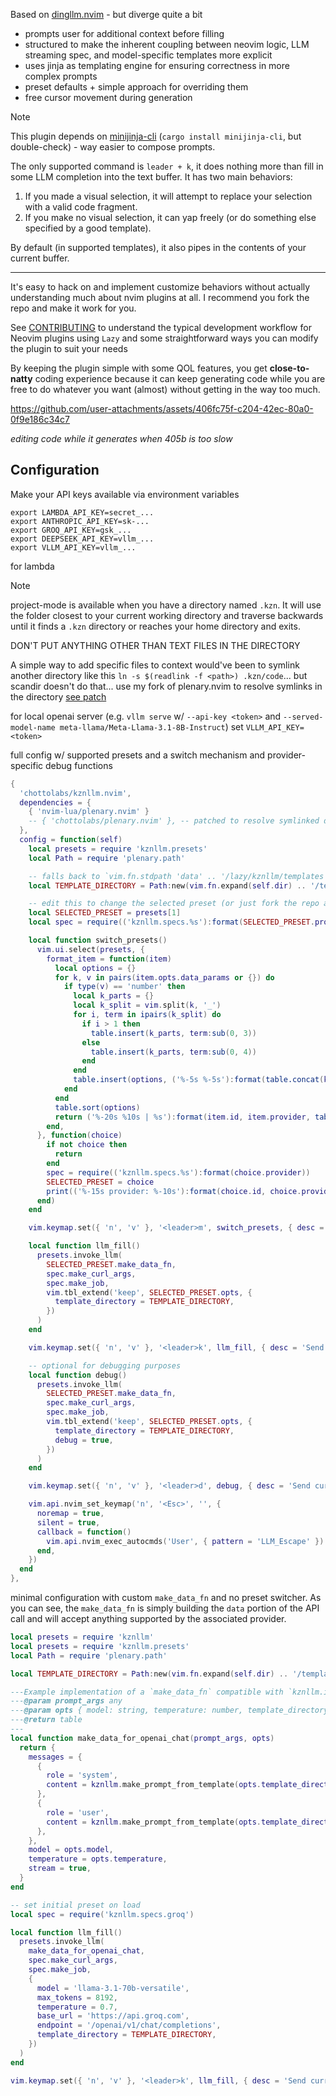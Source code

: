 Based on [dingllm.nvim](https://github.com/yacineMTB/dingllm.nvim) - but diverge quite a bit

- prompts user for additional context before filling
- structured to make the inherent coupling between neovim logic, LLM streaming spec, and model-specific templates more explicit
- uses jinja as templating engine for ensuring correctness in more complex prompts
- preset defaults + simple approach for overriding them
- free cursor movement during generation

> [!NOTE]
> This plugin depends on [minijinja-cli](https://github.com/mitsuhiko/minijinja) (`cargo install minijinja-cli`, but double-check) - way easier to compose prompts.

The only supported command is `leader + k`, it does nothing more than fill in some LLM completion into the text buffer. It has two main behaviors:
1. If you made a visual selection, it will attempt to replace your selection with a valid code fragment. 
2. If you make no visual selection, it can yap freely (or do something else specified by a good template).

By default (in supported templates), it also pipes in the contents of your current buffer.

---

It's easy to hack on and implement customize behaviors without actually understanding much about nvim plugins at all. I recommend you fork the repo and make it work for you.

See [CONTRIBUTING](CONTRIBUTING.md) to understand the typical development workflow for Neovim plugins using `Lazy` and some straightforward ways you can modify the plugin to suit your needs

By keeping the plugin simple with some QOL features, you get **close-to-natty** coding experience because it can keep generating code while you are free to do whatever you want (almost) without getting in the way too much.

https://github.com/user-attachments/assets/406fc75f-c204-42ec-80a0-0f9e186c34c7

_editing code while it generates when 405b is too slow_

## Configuration

Make your API keys available via environment variables
```
export LAMBDA_API_KEY=secret_...
export ANTHROPIC_API_KEY=sk-...
export GROQ_API_KEY=gsk_...
export DEEPSEEK_API_KEY=vllm_...
export VLLM_API_KEY=vllm_...
```

for lambda

> [!NOTE]
> project-mode is available when you have a directory named `.kzn`. It will
> use the folder closest to your current working directory and traverse backwards
> until it finds a `.kzn` directory or reaches your home directory and exits.
> 
> DON'T PUT ANYTHING OTHER THAN TEXT FILES IN THE DIRECTORY
> 
> A simple way to add specific files to context would've been to symlink another directory
> like this `ln -s $(readlink -f <path>) .kzn/code`... but scandir doesn't do
> that... use my fork of plenary.nvim to resolve symlinks in the directory [see patch](https://github.com/chottolabs/plenary.nvim/commit/7b0bf11bd3c286d6a45d8f5270369626b2ec6505)

for local openai server (e.g. `vllm serve` w/ `--api-key <token>` and `--served-model-name meta-llama/Meta-Llama-3.1-8B-Instruct`) set `VLLM_API_KEY=<token>`

full config w/ supported presets and a switch mechanism and provider-specific debug functions

```lua
{
  'chottolabs/kznllm.nvim',
  dependencies = {
    { 'nvim-lua/plenary.nvim' }
    -- { 'chottolabs/plenary.nvim' }, -- patched to resolve symlinked directories
  },
  config = function(self)
    local presets = require 'kznllm.presets'
    local Path = require 'plenary.path'

    -- falls back to `vim.fn.stdpath 'data' .. '/lazy/kznllm/templates'` when the plugin is not locally installed
    local TEMPLATE_DIRECTORY = Path:new(vim.fn.expand(self.dir) .. '/templates')

    -- edit this to change the selected preset (or just fork the repo and add your own)
    local SELECTED_PRESET = presets[1]
    local spec = require(('kznllm.specs.%s'):format(SELECTED_PRESET.provider))

    local function switch_presets()
      vim.ui.select(presets, {
        format_item = function(item)
          local options = {}
          for k, v in pairs(item.opts.data_params or {}) do
            if type(v) == 'number' then
              local k_parts = {}
              local k_split = vim.split(k, '_')
              for i, term in ipairs(k_split) do
                if i > 1 then
                  table.insert(k_parts, term:sub(0, 3))
                else
                  table.insert(k_parts, term:sub(0, 4))
                end
              end
              table.insert(options, ('%-5s %-5s'):format(table.concat(k_parts, '_'), v))
            end
          end
          table.sort(options)
          return ('%-20s %10s | %s'):format(item.id, item.provider, table.concat(options, ' '))
        end,
      }, function(choice)
        if not choice then
          return
        end
        spec = require(('kznllm.specs.%s'):format(choice.provider))
        SELECTED_PRESET = choice
        print(('%-15s provider: %-10s'):format(choice.id, choice.provider))
      end)
    end

    vim.keymap.set({ 'n', 'v' }, '<leader>m', switch_presets, { desc = 'switch between presets' })

    local function llm_fill()
      presets.invoke_llm(
        SELECTED_PRESET.make_data_fn,
        spec.make_curl_args,
        spec.make_job,
        vim.tbl_extend('keep', SELECTED_PRESET.opts, {
          template_directory = TEMPLATE_DIRECTORY,
        })
      )
    end

    vim.keymap.set({ 'n', 'v' }, '<leader>k', llm_fill, { desc = 'Send current selection to LLM llm_fill' })

    -- optional for debugging purposes
    local function debug()
      presets.invoke_llm(
        SELECTED_PRESET.make_data_fn,
        spec.make_curl_args,
        spec.make_job,
        vim.tbl_extend('keep', SELECTED_PRESET.opts, {
          template_directory = TEMPLATE_DIRECTORY,
          debug = true,
        })
      )
    end

    vim.keymap.set({ 'n', 'v' }, '<leader>d', debug, { desc = 'Send current selection to LLM debug' })

    vim.api.nvim_set_keymap('n', '<Esc>', '', {
      noremap = true,
      silent = true,
      callback = function()
        vim.api.nvim_exec_autocmds('User', { pattern = 'LLM_Escape' })
      end,
    })
  end
},
```

minimal configuration with custom `make_data_fn` and no preset switcher. As you can see, the `make_data_fn` is simply building the `data` portion of the API call and will accept anything supported by the associated provider.

```lua
local presets = require 'kznllm'
local presets = require 'kznllm.presets'
local Path = require 'plenary.path'

local TEMPLATE_DIRECTORY = Path:new(vim.fn.expand(self.dir) .. '/templates')

---Example implementation of a `make_data_fn` compatible with `kznllm.invoke_llm` for groq spec
---@param prompt_args any
---@param opts { model: string, temperature: number, template_directory: Path, debug: boolean }
---@return table
---
local function make_data_for_openai_chat(prompt_args, opts)
  return {
    messages = {
      {
        role = 'system',
        content = kznllm.make_prompt_from_template(opts.template_directory / 'nous_research/fill_mode_system_prompt.xml.jinja', prompt_args),
      },
      {
        role = 'user',
        content = kznllm.make_prompt_from_template(opts.template_directory / 'nous_research/fill_mode_user_prompt.xml.jinja', prompt_args),
      },
    },
    model = opts.model,
    temperature = opts.temperature,
    stream = true,
  }
end

-- set initial preset on load
local spec = require('kznllm.specs.groq')

local function llm_fill()
  presets.invoke_llm(
    make_data_for_openai_chat,
    spec.make_curl_args,
    spec.make_job,
    {
      model = 'llama-3.1-70b-versatile',
      max_tokens = 8192,
      temperature = 0.7,
      base_url = 'https://api.groq.com',
      endpoint = '/openai/v1/chat/completions',
      template_directory = TEMPLATE_DIRECTORY,
    })
  )
end

vim.keymap.set({ 'n', 'v' }, '<leader>k', llm_fill, { desc = 'Send current selection to LLM llm_fill' })
```
